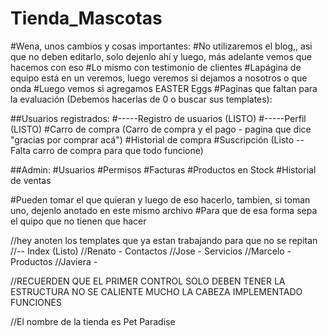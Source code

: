# Tienda_Mascotas
#Wena, unos cambios y cosas importantes:
 #No utilizaremos el blog,, asi que no deben editarlo, solo dejenlo ahí y luego, más adelante vemos que hacemos con eso
 #Lo mismo con testimonio de clientes
 #Lapágina de equipo está en un veremos, luego veremos si dejamos a nosotros o que onda
 #Luego vemos si agregamos EASTER Eggs
 #Paginas que faltan para la evaluación (Debemos hacerlas de 0 o buscar sus templates):
 
 
   ##Usuarios registrados:
    #-----Registro de usuarios  (LISTO)
    #-----Perfil                (LISTO)
    #Carro de compra    (Carro de compra y el pago - pagina que dice "gracias por comprar acá")
    #Historial de compra 
    #Suscripción                (Listo -- Falta carro de compra para que todo funcione)
   
   ##Admin:
    #Usuarios
    #Permisos
    #Facturas
    #Productos en Stock
    #Historial de ventas
    
 #Pueden tomar el que quieran y luego de eso hacerlo, tambien, si toman uno, dejenlo anotado en este mismo archivo
 #Para que de esa forma sepa el quipo que no tienen que hacer
 
 //hey anoten los templates que ya estan trabajando para que no se repitan
 //-- Index (Listo)
 //Renato  - Contactos
 //Jose    - Servicios
 //Marcelo - Productos
 //Javiera - 
 
 //RECUERDEN QUE EL PRIMER CONTROL SOLO DEBEN TENER LA ESTRUCTURA NO SE CALIENTE MUCHO LA CABEZA IMPLEMENTADO FUNCIONES

//El nombre de la tienda es Pet Paradise
